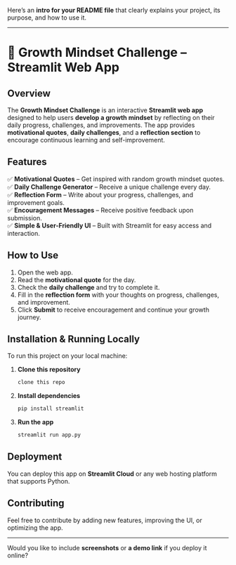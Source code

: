 Here’s an **intro for your README file** that clearly explains your project, its purpose, and how to use it.  

---

# 🌱 Growth Mindset Challenge – Streamlit Web App  

## **Overview**  
The **Growth Mindset Challenge** is an interactive **Streamlit web app** designed to help users **develop a growth mindset** by reflecting on their daily progress, challenges, and improvements. The app provides **motivational quotes**, **daily challenges**, and a **reflection section** to encourage continuous learning and self-improvement.  

## **Features**  
✅ **Motivational Quotes** – Get inspired with random growth mindset quotes.  
✅ **Daily Challenge Generator** – Receive a unique challenge every day.  
✅ **Reflection Form** – Write about your progress, challenges, and improvement goals.  
✅ **Encouragement Messages** – Receive positive feedback upon submission.  
✅ **Simple & User-Friendly UI** – Built with Streamlit for easy access and interaction.  

## **How to Use**  
1. Open the web app.  
2. Read the **motivational quote** for the day.  
3. Check the **daily challenge** and try to complete it.  
4. Fill in the **reflection form** with your thoughts on progress, challenges, and improvement.  
5. Click **Submit** to receive encouragement and continue your growth journey.  

## **Installation & Running Locally**  
To run this project on your local machine:  
1. **Clone this repository**  
   ```bash
   clone this repo
   ```
3. **Install dependencies**  
   ```bash
   pip install streamlit
   ```
4. **Run the app**  
   ```bash
   streamlit run app.py
   ```

## **Deployment**  
You can deploy this app on **Streamlit Cloud** or any web hosting platform that supports Python.  

## **Contributing**  
Feel free to contribute by adding new features, improving the UI, or optimizing the app.  

---

Would you like to include **screenshots** or **a demo link** if you deploy it online?
